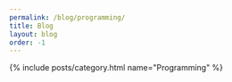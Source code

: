 ```yaml
---
permalink: /blog/programming/
title: Blog
layout: blog
order: -1
---
```


{% include posts/category.html name="Programming" %}